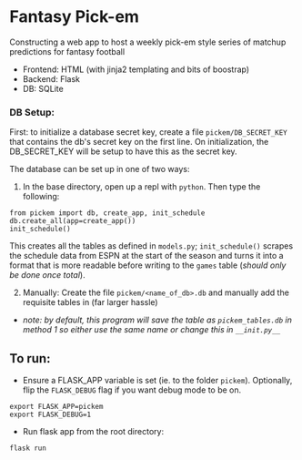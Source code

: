 # Fantasy Pick-em

Constructing a web app to host a weekly pick-em style series of matchup predictions for fantasy football


- Frontend: HTML (with jinja2 templating and bits of boostrap)
- Backend: Flask
- DB: SQLite


### DB Setup:

First: to initialize a database secret key, create a file `pickem/DB_SECRET_KEY` that contains the db's secret key on the first line. On initialization, the DB_SECRET_KEY will be setup to have this as the secret key.

The database can be set up in one of two ways:

1. In the base directory, open up a repl with `python`. Then type the following:

```
from pickem import db, create_app, init_schedule
db.create_all(app=create_app())
init_schedule()
```

This creates all the tables as defined in `models.py`; `init_schedule()` scrapes the schedule data from ESPN at the start of the season and turns it into a format that is more readable before writing to the `games` table (*should only be done once total*).

2. Manually: Create the file `pickem/<name_of_db>.db` and manually add the requisite tables in (far larger hassle)
- *note: by default, this program will save the table as `pickem_tables.db` in method 1 so either use the same name or change this in `__init.py__`*


## To run:

- Ensure a FLASK_APP variable is set (ie. to the folder `pickem`). Optionally, flip the `FLASK_DEBUG` flag if you want debug mode to be on.
```
export FLASK_APP=pickem
export FLASK_DEBUG=1
```
- Run flask app from the root directory:
```
flask run
```
